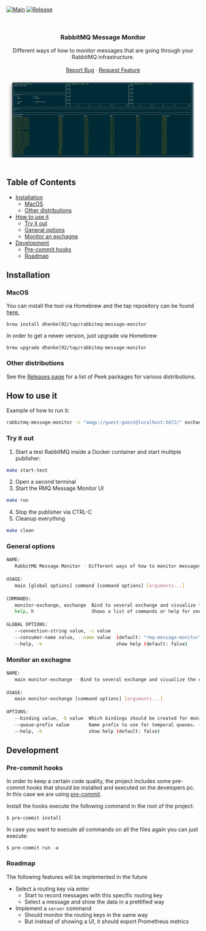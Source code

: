 [![Main](https://github.com/dhenkel92/rabbitmq-message-monitor/actions/workflows/main.yml/badge.svg?branch=main)](https://github.com/dhenkel92/rabbitmq-message-monitor/actions/workflows/main.yml)
[![Release](https://github.com/dhenkel92/rabbitmq-message-monitor/actions/workflows/release.yml/badge.svg)](https://github.com/dhenkel92/rabbitmq-message-monitor/actions/workflows/release.yml)

<!-- PROJECT LOGO -->
<br />
<p align="center">
  <h3 align="center">RabbitMQ Message Monitor</h3>

  <p align="center">
    Different ways of how to monitor messages that are going through your RabbitMQ infrastructure.
    <br />
    <br />
    <a href="https://github.com/dhenkel92/rabbitmq-message-monitor/issues">Report Bug</a>
    ·
    <a href="https://github.com/dhenkel92/rabbitmq-message-monitor/issues">Request Feature</a>
  </p>
</p>

![Product Name Screen Shot](docs/main-image.png)

## Table of Contents
<!-- vim-markdown-toc GFM -->

- [Installation](#installation)
  - [MacOS](#macos)
  - [Other distributions](#other-distributions)
- [How to use it](#how-to-use-it)
  - [Try it out](#try-it-out)
  - [General options](#general-options)
  - [Monitor an exchagne](#monitor-an-exchagne)
- [Development](#development)
  - [Pre-commit hooks](#pre-commit-hooks)
  - [Roadmap](#roadmap)

<!-- vim-markdown-toc -->

## Installation

### MacOS

You can install the tool via Homebrew and the tap repository can be found [here.](https://github.com/dhenkel92/homebrew-tap)
```
brew install dhenkel92/tap/rabbitmq-message-monitor
```

In order to get a newer version, just upgrade via Homebrew
```
brew upgrade dhenkel92/tap/rabbitmq-message-monitor
```

### Other distributions

See the [Releases page](https://github.com/dhenkel92/rabbitmq-message-monitor/releases) for a list of Peek packages for various distributions.


## How to use it

Example of how to run it:
```bash
rabbitmq-message-monitor -c "amqp://guest:guest@localhost:5672/" exchange --binding "amqp.topic=#"
```
### Try it out

1) Start a test RabbitMQ inside a Docker container and start multiple publisher:
```bash
make start-test
```
2) Open a second terminal
3) Start the RMQ Message Monitor UI
```bash
make run
```
4) Stop the publisher via CTRL-C
5) Cleanup everything
```bash
make clean
```

### General options

```bash
NAME:
   RabbitMQ Message Monitor - Different ways of how to monitor messages that are going through your RabbitMQ infrastructure.

USAGE:
   main [global options] command [command options] [arguments...]

COMMANDS:
   monitor-exchange, exchange  Bind to several exchange and visualize the different messages.
   help, h                     Shows a list of commands or help for one command

GLOBAL OPTIONS:
   --connection-string value, -c value
   --consumer-name value, --name value  (default: "rmq-message-monitor")
   --help, -h                           show help (default: false)
```

### Monitor an exchagne
```bash
NAME:
   main monitor-exchange - Bind to several exchange and visualize the different messages.

USAGE:
   main monitor-exchange [command options] [arguments...]

OPTIONS:
   --binding value, -b value  Which bindings should be created for monitoring. Format: <exchange>=<routing_key>
   --queue-prefix value       Name prefix to use for temporal queues. (default: "rmq-message-monitor")
   --help, -h                 show help (default: false)
```

## Development

### Pre-commit hooks
In order to keep a certain code quality, the project includes some pre-commit hooks that should be installed and executed on the developers pc.
In this case we are using [pre-commit](https://pre-commit.com/).

Install the hooks execute the following command in the root of the project:
```shell
$ pre-commit install
```

In case you want to execute all commands on all the files again you can just execute:
```shell
$ pre-commit run -a
```

### Roadmap

The following features will be implemented in the future
* Select a routing key via enter
  * Start to record messages with this specific routing key
  * Select a message and show the data in a prettified way
* Implement a `server` command
  * Should monitor the routing keys in the same way
  * But instead of showing a UI, it should export Prometheus metrics
